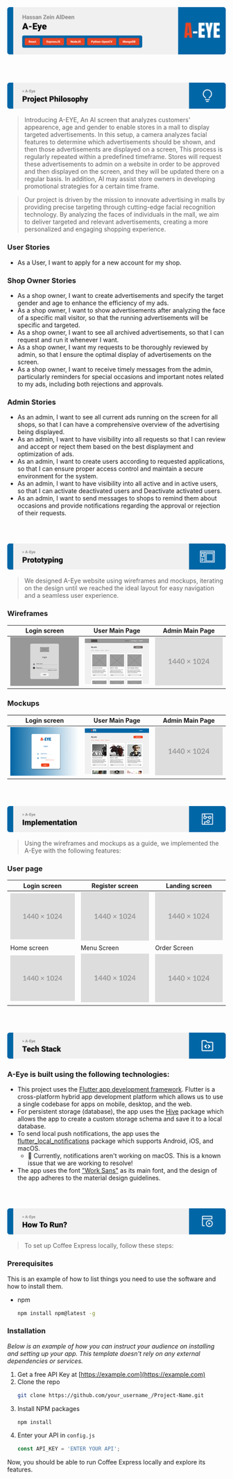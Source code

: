 <img src="./readme/title1.svg"/>

<br><br>

<!-- project philosophy -->
<img src="./readme/title2.svg"/>

> Introducing A-EYE, An AI screen that analyzes customers' appearence, age and gender to enable stores in a mall to display targeted advertisements. In this setup, a camera analyzes facial features to determine which advertisements should be shown, and then those advertisements are displayed on a screen, This process is regularly repeated within a predefined timeframe. Stores will request these advertisements to admin on a website in order to be approved and then displayed on the screen, and they will be updated there on a regular basis. In addition, AI may assist store owners in developing promotional strategies for a certain time frame.

>  Our project is driven by the mission to innovate advertising in malls by providing precise targeting through cutting-edge facial recognition technology. By analyzing the faces of individuals in the mall, we aim to deliver targeted and relevant advertisements, creating a more personalized and engaging shopping experience.

### User Stories
- As a User, I want to apply for a new account for my shop.

### Shop Owner Stories
- As a shop owner, I want to create advertisements and specify the target gender and age to enhance the efficiency of my ads.
- As a shop owner, I want to show advertisements after analyzing the face of a specific mall visitor, so that the running advertisements will be specific and targeted.
- As a shop owner, I want to see all archived advertisements, so that I can request and run it whenever I want.
- As a shop owner, I want my requests to be thoroughly reviewed by admin, so that I ensure the optimal display of advertisements on the screen.
- As a shop owner, I want to receive timely messages from the admin, particularly reminders for special occasions and important notes related to my ads, including both rejections and approvals.


### Admin Stories
- As an admin, I want to see all current ads running on the screen for all shops, so that I can have a comprehensive overview of the advertising being displayed.
- As an admin, I want to have visibility into all requests so that I can review and accept or reject them based on the best displayment and optimization of ads. 
- As an admin, I want to create users according to requested applications, so that I can ensure proper access control and maintain a secure environment for the system.
- As an admin, I want to have visibility into all active and in active users, so that I can activate deactivated users and Deactivate activated users.
- As an admin, I want to send messages to shops to remind them about occasions and provide notifications regarding the approval or rejection of their requests.

<br><br>

<!-- Prototyping -->
<img src="./readme/title3.svg"/>

> We designed A-Eye website using wireframes and mockups, iterating on the design until we reached the ideal layout for easy navigation and a seamless user experience.

### Wireframes
| Login screen  | User Main Page | Admin Main Page |
| ---| ---| ---|
| ![](./readme/demo/Login-w.png) | ![fsdaf](./readme/demo/userpage-w.png) | ![fsdaf](./readme/demo/1440x1024.png) |

### Mockups
| Login screen  | User Main Page | Admin Main Page |
| ---| ---| ---|
| ![Landing](./readme/demo/Login-m.png) | ![fsdaf](./readme/demo/userpage-m.png) | ![fsdaf](./readme/demo/1440x1024.png) |

<br><br>

<!-- Implementation -->
<img src="./readme/title4.svg"/>

> Using the wireframes and mockups as a guide, we implemented the A-Eye with the following features:


### User page 
| Login screen  | Register screen |  Landing screen |
| ---| ---| ---|
| ![Landing](./readme/demo/1440x1024.png) | ![fsdaf](./readme/demo/1440x1024.png) | ![fsdaf](./readme/demo/1440x1024.png) |
| Home screen  | Menu Screen | Order Screen |
| ![Landing](./readme/demo/1440x1024.png) | ![fsdaf](./readme/demo/1440x1024.png) | ![fsdaf](./readme/demo/1440x1024.png) |

<br><br>

<!-- Tech stack -->
<img src="./readme/title5.svg"/>

###  A-Eye is built using the following technologies:

- This project uses the [Flutter app development framework](https://flutter.dev/). Flutter is a cross-platform hybrid app development platform which allows us to use a single codebase for apps on mobile, desktop, and the web.
- For persistent storage (database), the app uses the [Hive](https://hivedb.dev/) package which allows the app to create a custom storage schema and save it to a local database.
- To send local push notifications, the app uses the [flutter_local_notifications](https://pub.dev/packages/flutter_local_notifications) package which supports Android, iOS, and macOS.
  - 🚨 Currently, notifications aren't working on macOS. This is a known issue that we are working to resolve!
- The app uses the font ["Work Sans"](https://fonts.google.com/specimen/Work+Sans) as its main font, and the design of the app adheres to the material design guidelines.

<br><br>

<!-- How to run -->
<img src="./readme/title6.svg"/>

> To set up Coffee Express locally, follow these steps:

### Prerequisites

This is an example of how to list things you need to use the software and how to install them.
* npm
  ```sh
  npm install npm@latest -g
  ```

### Installation

_Below is an example of how you can instruct your audience on installing and setting up your app. This template doesn't rely on any external dependencies or services._

1. Get a free API Key at [https://example.com](https://example.com)
2. Clone the repo
   ```sh
   git clone https://github.com/your_username_/Project-Name.git
   ```
3. Install NPM packages
   ```sh
   npm install
   ```
4. Enter your API in `config.js`
   ```js
   const API_KEY = 'ENTER YOUR API';
   ```

Now, you should be able to run Coffee Express locally and explore its features.